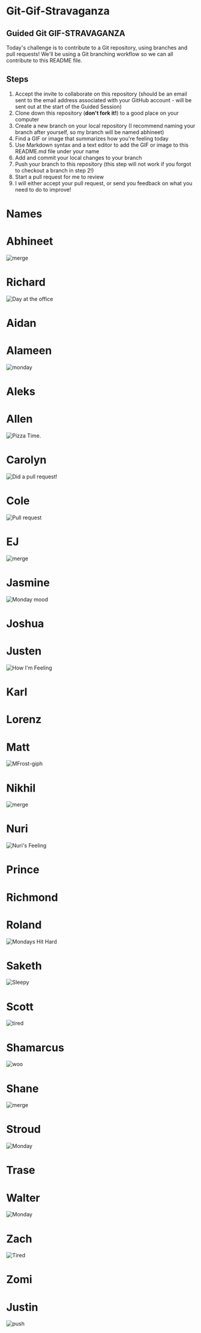 # Git-Gif-Stravaganza

## Guided Git GIF-STRAVAGANZA 
Today's challenge is to contribute to a Git repository, using branches and pull requests! We'll be using a Git branching workflow so we can all contribute to this README file.

## Steps
1. Accept the invite to collaborate on this repository (should be an email sent to the email address associated with your GitHub account - will be sent out at the start of the Guided Session)
2. Clone down this repository (**don't fork it!**) to a good place on your computer
3. Create a new branch on your local repository (I recommend naming your branch after yourself, so my branch will be named abhineet)
4. Find a GIF or image that summarizes how you're feeling today
5. Use Markdown syntax and a text editor to add the GIF or image to this README.md file under your name
6. Add and commit your local changes to your branch
7. Push your branch to this repository (this step will not work if you forgot to checkout a branch in step 2!)
8. Start a pull request for me to review
9. I will either accept your pull request, or send you feedback on what you need to do to improve!

# Names
# Abhineet
![merge](https://media.giphy.com/media/cFkiFMDg3iFoI/giphy.gif)


# Richard
![Day at the office](https://media.giphy.com/media/J1GAXscOoTYWzjNANG/giphy-downsized-large.gif)


# Aidan



# Alameen
![monday](https://media.giphy.com/media/Cvbrfhyr7yZ77Kpwxu/giphy.gif)


# Aleks



# Allen
![Pizza Time.](https://c.tenor.com/iHLHKfvRblIAAAAC/tenor.gif)


# Carolyn
![Did a pull request!](https://media.giphy.com/media/l3V0dy1zzyjbYTQQM/giphy.gif)


# Cole
![Pull request](https://media.giphy.com/media/5UKCYVAaYUPcFreMPI/giphy-downsized-large.gif)


# EJ
![merge](https://media.giphy.com/media/LZQsVAzgB6sE0/giphy.gif)


# Jasmine
![Monday mood](https://giphy.com/gifs/bq6F8QYqBU7Yc)


# Joshua



# Justen

![How I'm Feeling](https://media.giphy.com/media/QE8hREXIgRXeo/giphy.gif)

# Karl



# Lorenz



# Matt
![MFrost-giph](https://media0.giphy.com/media/3ohjUP97yVFFW4CJfq/200.webp)


# Nikhil
![merge](https://media.giphy.com/media/au1ZeAGhOhhBGnRkDb/giphy.gif)



# Nuri
![Nuri's Feeling](https://media.giphy.com/media/9GI7UlOQ6uU95v82q7/giphy-downsized.gif)


# Prince



# Richmond



# Roland
![Mondays Hit Hard](https://media.giphy.com/media/tqj4m9BRURayxQAIW9/giphy.gif)


# Saketh
![Sleepy](https://media.giphy.com/media/Md43W2Q9mwNdO1ARzu/giphy.gif)


# Scott
![tired](https://media.giphy.com/media/26BGqofNXjxluwX0k/giphy.gif)


# Shamarcus


![woo](https://media.giphy.com/media/LKP5dH6hzLniiRVNIp/giphy.gif)
# Shane
![merge](https://media.giphy.com/media/37qWhxRsix2p0cRgJP/giphy-downsized-large.gif)


# Stroud
![Monday](https://media.giphy.com/media/FcuiZUneg1YRAu1lH2/giphy.gif)


# Trase



# Walter

![Monday](https://media.giphy.com/media/bEs40jYsdQjmM/giphy-downsized-large.gif)

# Zach
![Tired](https://media.giphy.com/media/2wYrkKvETbAwWAM4Gy/giphy.gif)


# Zomi


# Justin
![push](https://media.giphy.com/media/w89ak63KNl0nJl80ig/giphy.gif)

